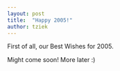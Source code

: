 ```yaml
---
layout: post
title:  "Happy 2005!"
author: tziek
---
```

First of all, our Best Wishes for 2005. 


Might come soon! More later :)
